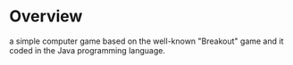# Overview
 a simple computer game based on the well-known "Breakout" game and it coded in the Java programming language.
